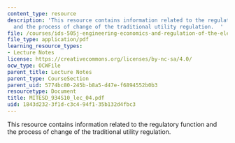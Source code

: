 ```yaml
---
content_type: resource
description: 'This resource contains information related to the regulatory function
  and the process of change of the traditional utility regulation.  '
file: /courses/ids-505j-engineering-economics-and-regulation-of-the-electric-power-sector-spring-2010/1843d2323f1dc3c494f135b132d4fbc3_MITESD_934S10_lec_04.pdf
file_type: application/pdf
learning_resource_types:
- Lecture Notes
license: https://creativecommons.org/licenses/by-nc-sa/4.0/
ocw_type: OCWFile
parent_title: Lecture Notes
parent_type: CourseSection
parent_uid: 5774bc80-245b-b8a5-d47e-f6894552b0b3
resourcetype: Document
title: MITESD_934S10_lec_04.pdf
uid: 1843d232-3f1d-c3c4-94f1-35b132d4fbc3
---
```

This resource contains information related to the regulatory function and the process of change of the traditional utility regulation.  